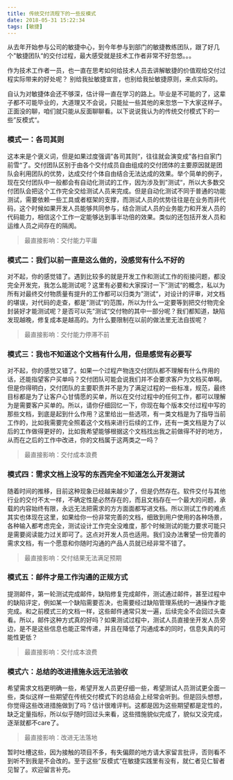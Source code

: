 ```yaml
---
title: 传统交付流程下的一些反模式
date: 2018-05-31 15:22:34
tags: [敏捷]
---
```


从去年开始参与公司的敏捷中心，到今年参与到部门的敏捷教练团队，跟了好几个"敏捷团队“的交付过程，最大感受就是技术工作者非常不好忽悠。。。

作为技术工作者一员，也一直在思考如何给技术人员去讲解敏捷的价值观给交付过程实际带来的好处呢？ 别给我扯敏捷宣言，也别给我扯敏捷原则，来点实际的。

自认为对敏捷体会还不够深，估计得一直在学习的路上。毕业是不可能的了，这辈子都不可能毕业的，大道理又不会说，只能扯一些其他的来忽悠一下大家这样子。正面没的聊，咱们就只能从反面聊聊看。以下说说我认为的传统交付模式下的一些”反模式“。

### 模式一：各司其则

这本来是个褒义词，但是如果过度强调”各司其则“，往往就会演变成”各扫自家门前雪“了。交付团队区别于由各个交付成员自由组成的交付团体的主要原因就是团队会利用团队的优势，达成交付个体自由结合无法达成的效果。举个简单的例子，现在交付团队中一般都会有自动化测试的工作，因为涉及到”测试“，所以大多数交付团队会把这个工作完全交给测试人员来完成。但是自动化测试不同于普通的功能测试，需要依赖一些工具或者框架的支撑，而测试人员的优势往往是在业务而非代码，这个时候如果开发人员能够共同参与，结合测试人员的业务能力和开发人员的代码能力，相信这个工作一定能够达到事半功倍的效果。类似的还包括开发人员和运维人员之间存在的隔阂。

> 最直接影响：交付能力平庸

### 模式二：我们以前一直是这么做的，没感觉有什么不好的

<!-- more -->
对不起，你的感觉错了。遇到比较多的就是开发工作和测试工作的衔接问题，都没完全开发完，我怎么能测试呢？这里有必要和大家探讨一下”测试“的概念，私以为所有对最终交付物质量有提升的工作都可以归类为”测试“，对设计的评审，对文档的堪误，对代码的走查，都是”测试“的范围，所以为什么一定要等到把交付物完全封装好才能测试呢？是否可以先”测试“交付物的其中一部分呢？我们都知道，缺陷发现越晚，修复成本是越高的。为什么要限制在以前的做法里无法自拔呢？

> 最直接影响：交付能力停滞不前

### 模式三：我也不知道这个文档有什么用，但是感觉有必要写

对不起，你的感觉又错了。如果一个过程产物连交付团队都不理解有什么作用的话，还能指望客户买单吗？交付团队可能会说我们并不会要求客户为文档买单啊。但是你得明白，交付团队的主要职责并不是为了满足过程的一些标准，规范，最终目标都是为了让客户心甘情愿的买单，所以在交付过程中的任何工作，都可以理解为是需要客户买单的。所以，请你仔细回忆一下，你现在每个版本交付过程中写的那些文档，到底是起到什么作用？这里给出一些选项，有一类文档是为了指导当前工作的，比如我需要完全照着这个文档来进行后续的工作，还有一类文档是为了以后的工作做得更好的，比如我希望能够根据这个文档找出我之前做得不好的地方，从而在之后的工作中改进，你的文档属于这两类之一吗？

> 最直接影响：交付成本浪费

### 模式四：需求文档上没写的东西完全不知道怎么开发测试

随着时间的推移，目前这种现象已经越来越少了，但是仍然存在。软件交付与其他行业的交付不太一样，不确定性是必然存在的，而且文档存在一个最大的问题，承载的内容始终有限，永远无法把需求的方方面面都写进文档。所以测试工作的难点其实也体现在这里，如果给你一份非常完善的文档，细致到用户使用的各种场景，各种输入都考虑完全，测试设计工作完全没难度，那个时候测试的能力要求可能只是需要阅读能力过关即可了。这点对开发人员也适用。我们没办法奢望一份完善的需求文档，有一个愿意和你随时沟通的产品人员就已经非常不错了。


> 最直接影响：交付结果无法满足预期

### 模式五：邮件才是工作沟通的正规方式

提测邮件，第一轮测试完成邮件，缺陷修复完成邮件，测试通过邮件，甚至过程中的缺陷评定，例如某一个缺陷需要否决，也需要经过缺陷管理系统的一通操作才能完成。和之前模式三的文档一样，这些邮件通常只发一遍，后续完全不会回过头查看。所以，邮件这种方式真的好吗？如果测试过程中，测试人员直接坐开发人员旁边，是不是这些信息也能正常传递，并且在降低了沟通成本的同时，信息失真的可能性更低？

> 最直接影响：交付成本浪费

### 模式六：总结的改进措施永远无法验收

希望需求文档更明确一些，希望开发人员更仔细一些，希望测试人员测试更全面一些，类似这样一些期望在传统交付模式下的总结会上经常会听到。但是回头想想，你觉得这些改进措施做到了吗？估计很难评判。这都是因为这些期望都是定性的，缺乏定量指标，所以似乎随时回过头来看，这些措施貌似完成了，貌似又没完成，逐渐就都不care了。

> 最直接影响：改进无法落地


暂时吐槽这些，因为接触的项目不多，有失偏颇的地方请大家留言批评，否则看不到听不到我是不会改的。至于这些”反模式“在敏捷实践里有没有，就仁者见仁智者见智了。欢迎留言补充。


